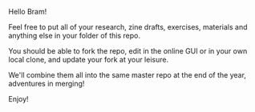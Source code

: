 Hello Bram!

Feel free to put all of your research, zine drafts, exercises, materials and anything else in your folder of this repo.

You should be able to fork the repo, edit in the online GUI or in your own local clone, and update your fork at your leisure.

We'll combine them all into the same master repo at the end of the year, adventures in merging!

Enjoy!